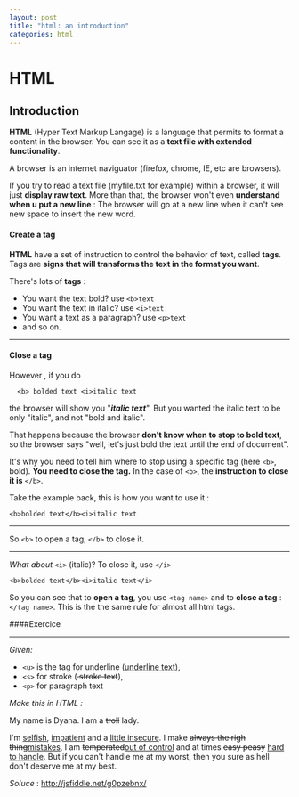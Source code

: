 ```yaml
---
layout: post
title: "html: an introduction"
categories: html
---
```


HTML
====

Introduction
----

__HTML__ (Hyper Text Markup Langage) is a language that permits to format a content in the browser.
You can see it as a __text file with extended functionality__.

A browser is an internet naviguator (firefox, chrome, IE, etc are browsers).

If you try to read a text file (myfile.txt for example) within a browser, it will just __display raw text__. More than that, the browser won't even __understand when u put a new line__ : 
The browser will go at a new line when it can't see new space to insert the new word.

#### Create a tag


__HTML__ have a set of instruction to control the behavior of text, called __tags__.
Tags are __signs that will transforms the text in the format you want__.

There's lots of __tags__ : 

  *	You want the text bold? use ``<b>text``
  *	You want the text in italic? use ``<i>text``
  *	You want a text as a paragraph? use ``<p>text``
  *	and so on.

  ----

#### Close a tag

However , if you do 
```
  <b> bolded text <i>italic text
```

the browser will show you "___italic text___". 
But you wanted the italic text to be only "italic", and not "bold and italic". 

That happens because the browser **don't know when to stop to bold text**, so the browser says "well, let's just bold the text until the end of document". 

It's why you need to tell him where to stop using a specific tag (here ``<b>``, bold). **You need to close the tag.**
In the case of ``<b>``, the __instruction to close it is__ ``</b>``. 

Take the example back, this is how you want to use it : 
```
<b>bolded text</b><i>italic text
```

---

So ``<b>`` to open a tag, ``</b>`` to close it. 

----

_What about_ ``<i>`` (italic)? 
To close it, use ``</i>``

```
<b>bolded text</b><i>italic text</i>
```

So you can see that to __open a tag__, you use ``<tag name>`` and to __close a tag__ :  ``</tag name>``.
This is the the same rule for almost all html tags.

####Exercice

----

_Given:_

  * ``<u>`` is the tag for underline (<u>underline text</u>), 
  * ``<s>`` for stroke (<s> stroke text</s>), 
  *  ``<p>`` for paragraph text 

_Make this in HTML :_ 
<p>
	My name is Dyana. I am a <s>troll</s> lady.
</p>
<p>
	 I'm <u>selfish</u>, <u>impatient</u> and a <u>little insecure</u>. I make <s>always the righ thing</s><u>mistakes</u>, I am <s>temperated</s><u>out of control</u> and at times <s>easy peasy</s> <u>hard to handle</u>. But if you can't handle me at my worst, then you sure as hell don't deserve me at my best. 
</p>

_Soluce_ : http://jsfiddle.net/g0pzebnx/

